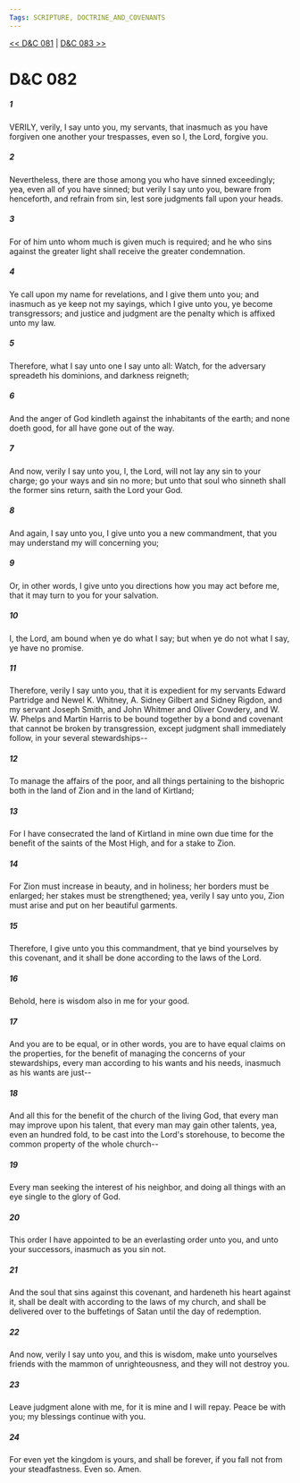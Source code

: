```yaml
---
Tags: SCRIPTURE, DOCTRINE_AND_COVENANTS
---
```


[<< D&C 081](DOCTRINE_AND_COVENANTS/D&C_081.md) | [D&C 083 >>](DOCTRINE_AND_COVENANTS/D&C_083.md)

# D&C 082

##### 1
 VERILY, verily, I say unto you, my servants, that inasmuch as you have forgiven one another your trespasses, even so I, the Lord, forgive you.
##### 2
 Nevertheless, there are those among you who have sinned exceedingly; yea, even all of you have sinned; but verily I say unto you, beware from henceforth, and refrain from sin, lest sore judgments fall upon your heads.
##### 3
 For of him unto whom much is given much is required; and he who sins against the greater light shall receive the greater condemnation.
##### 4
 Ye call upon my name for revelations, and I give them unto you; and inasmuch as ye keep not my sayings, which I give unto you, ye become transgressors; and justice and judgment are the penalty which is affixed unto my law.
##### 5
 Therefore, what I say unto one I say unto all: Watch, for the adversary spreadeth his dominions, and darkness reigneth;
##### 6
 And the anger of God kindleth against the inhabitants of the earth; and none doeth good, for all have gone out of the way.
##### 7
 And now, verily I say unto you, I, the Lord, will not lay any sin to your charge; go your ways and sin no more; but unto that soul who sinneth shall the former sins return, saith the Lord your God.
##### 8
 And again, I say unto you, I give unto you a new commandment, that you may understand my will concerning you;
##### 9
 Or, in other words, I give unto you directions how you may act before me, that it may turn to you for your salvation.
##### 10
 I, the Lord, am bound when ye do what I say; but when ye do not what I say, ye have no promise.
##### 11
 Therefore, verily I say unto you, that it is expedient for my servants Edward Partridge and Newel K. Whitney, A. Sidney Gilbert and Sidney Rigdon, and my servant Joseph Smith, and John Whitmer and Oliver Cowdery, and W. W. Phelps and Martin Harris to be bound together by a bond and covenant that cannot be broken by transgression, except judgment shall immediately follow, in your several stewardships--
##### 12
 To manage the affairs of the poor, and all things pertaining to the bishopric both in the land of Zion and in the land of Kirtland;
##### 13
 For I have consecrated the land of Kirtland in mine own due time for the benefit of the saints of the Most High, and for a stake to Zion.
##### 14
 For Zion must increase in beauty, and in holiness; her borders must be enlarged; her stakes must be strengthened; yea, verily I say unto you, Zion must arise and put on her beautiful garments.
##### 15
 Therefore, I give unto you this commandment, that ye bind yourselves by this covenant, and it shall be done according to the laws of the Lord.
##### 16
 Behold, here is wisdom also in me for your good.
##### 17
 And you are to be equal, or in other words, you are to have equal claims on the properties, for the benefit of managing the concerns of your stewardships, every man according to his wants and his needs, inasmuch as his wants are just--
##### 18
 And all this for the benefit of the church of the living God, that every man may improve upon his talent, that every man may gain other talents, yea, even an hundred fold, to be cast into the Lord's storehouse, to become the common property of the whole church--
##### 19
 Every man seeking the interest of his neighbor, and doing all things with an eye single to the glory of God.
##### 20
 This order I have appointed to be an everlasting order unto you, and unto your successors, inasmuch as you sin not.
##### 21
 And the soul that sins against this covenant, and hardeneth his heart against it, shall be dealt with according to the laws of my church, and shall be delivered over to the buffetings of Satan until the day of redemption.
##### 22
 And now, verily I say unto you, and this is wisdom, make unto yourselves friends with the mammon of unrighteousness, and they will not destroy you.
##### 23
 Leave judgment alone with me, for it is mine and I will repay. Peace be with you; my blessings continue with you.
##### 24
 For even yet the kingdom is yours, and shall be forever, if you fall not from your steadfastness. Even so. Amen.
